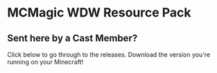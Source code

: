 # MCMagic WDW Resource Pack

## Sent here by a Cast Member?
Click below to go through to the releases. Download the version you're running on your Minecraft!
